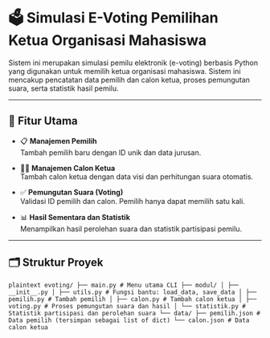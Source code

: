 # 🗳️ Simulasi E-Voting Pemilihan Ketua Organisasi Mahasiswa

Sistem ini merupakan simulasi pemilu elektronik (e-voting) berbasis Python yang digunakan untuk memilih ketua organisasi mahasiswa. Sistem ini mencakup pencatatan data pemilih dan calon ketua, proses pemungutan suara, serta statistik hasil pemilu.

---

## 📌 Fitur Utama

- 📋 **Manajemen Pemilih**  
  Tambah pemilih baru dengan ID unik dan data jurusan.

- 🧑‍💼 **Manajemen Calon Ketua**  
  Tambah calon ketua dengan data visi dan perhitungan suara otomatis.

- ✅ **Pemungutan Suara (Voting)**  
  Validasi ID pemilih dan calon. Pemilih hanya dapat memilih satu kali.

- 📊 **Hasil Sementara dan Statistik**  
  Menampilkan hasil perolehan suara dan statistik partisipasi pemilu.

---

## 🗂️ Struktur Proyek

```plaintext evoting/ ├── main.py # Menu utama CLI ├── modul/ │ ├── __init__.py │ ├── utils.py # Fungsi bantu: load_data, save_data │ ├── pemilih.py # Tambah pemilih │ ├── calon.py # Tambah calon ketua │ ├── voting.py # Proses pemungutan suara dan hasil │ └── statistik.py # Statistik partisipasi dan perolehan suara └── data/ ├── pemilih.json # Data pemilih (tersimpan sebagai list of dict) └── calon.json # Data calon ketua ```
